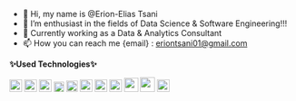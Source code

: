 - 👋 Hi, my name is @Erion-Elias Tsani
- 👀 I’m enthusiast in the fields of Data Science & Software Engineering!!!
- 🌱 Currently working as a Data & Analytics Consultant
- 📫 How you can reach me {email} : eriontsani01@gmail.com

<!---
Erjon-19/Erjon-19 is a ✨ special ✨ repository because its `README.md` (this file) appears on your GitHub profile.
You can click the Preview link to take a look at your changes.
--->

**✨Used Technologies✨**

<!--Blue Prism, Power BI, Azure Devops, Pytorch, Docker, Colab, Jupyter, Gradio, Linux, GitKraken, Filezila-->
<code><img height="22" src="https://user-images.githubusercontent.com/27078533/79024258-b1f7e680-7b82-11ea-8775-11eb1ee0871c.png"></code>
<code><img height="22" src="https://e7.pngegg.com/pngimages/327/384/png-clipart-power-bi-business-intelligence-microsoft-azure-microsoft-dynamics-cloud-computing-cloud-computing-angle-text.png"></code>
<code><img height="22" src="https://cdn.iconscout.com/icon/free/png-256/azure-devops-3628645-3029870.png"></code>
<code><img height="18" src="https://raw.githubusercontent.com/pytorch/pytorch/master/docs/source/_static/img/pytorch-logo-dark.svg"></code>
<code><img height="20" src="https://upload.wikimedia.org/wikipedia/commons/4/4e/Docker_%28container_engine%29_logo.svg"></code>
<code><img height="22" src="https://colab.research.google.com/img/colab_favicon_256px.png"></code>
<code><img height="22" src="https://friconix.com/png/fi-xnsuxl-jupyter-notebook.png"></code>
<code><img height="22" src="https://encrypted-tbn3.gstatic.com/images?q=tbn:ANd9GcRfGHDG-dX3ZcnYZv4k0ouRPQltrU0FjWc1FTDoWS-KybYY4IIk"></code>
<code><img height="25" src="https://upload.wikimedia.org/wikipedia/commons/a/ab/Linux_Logo_in_Linux_Libertine_Font.svg"></code>
<code><img height="26" src="https://www.gitkraken.com/wp-content/uploads/2021/06/gitkraken-logo-dark-sq.svg"></code>
<code><img height="22" src="https://upload.wikimedia.org/wikipedia/commons/0/01/FileZilla_logo.svg"></code>
